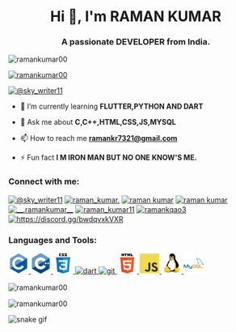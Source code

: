 <h1 align="center">Hi 👋, I'm RAMAN KUMAR</h1>
<h3 align="center">A passionate DEVELOPER from India.</h3>

<p align="left"> <img src="https://komarev.com/ghpvc/?username=ramankumar00&label=Profile%20views&color=0e75b6&style=flat" alt="ramankumar00" /> </p>

<p align="left"> <a href="https://github.com/ryo-ma/github-profile-trophy"><img src="https://github-profile-trophy.vercel.app/?username=ramankumar00" alt="ramankumar00" /></a> </p>

<p align="left"> <a href="https://twitter.com/@sky_writer11" target="blank"><img src="https://img.shields.io/twitter/follow/@sky_writer11?logo=twitter&style=for-the-badge" alt="@sky_writer11" /></a> </p>

- 🌱 I’m currently learning **FLUTTER,PYTHON AND DART**

- 💬 Ask me about **C,C++,HTML,CSS,JS,MYSQL**

- 📫 How to reach me **ramankr7321@gmail.com**

- ⚡ Fun fact **I M IRON MAN BUT NO ONE KNOW'S ME.**

<h3 align="left">Connect with me:</h3>
<p align="left">
<a href="https://twitter.com/@sky_writer11" target="blank"><img align="center" src="https://raw.githubusercontent.com/rahuldkjain/github-profile-readme-generator/master/src/images/icons/Social/twitter.svg" alt="@sky_writer11" height="30" width="40" /></a>
<a href="https://linkedin.com/in/raman_kumar." target="blank"><img align="center" src="https://raw.githubusercontent.com/rahuldkjain/github-profile-readme-generator/master/src/images/icons/Social/linked-in-alt.svg" alt="raman_kumar." height="30" width="40" /></a>
<a href="https://stackoverflow.com/users/raman kumar" target="blank"><img align="center" src="https://raw.githubusercontent.com/rahuldkjain/github-profile-readme-generator/master/src/images/icons/Social/stack-overflow.svg" alt="raman kumar" height="30" width="40" /></a>
<a href="https://fb.com/raman kumar" target="blank"><img align="center" src="https://raw.githubusercontent.com/rahuldkjain/github-profile-readme-generator/master/src/images/icons/Social/facebook.svg" alt="raman kumar" height="30" width="40" /></a>
<a href="https://instagram.com/__.ramankumar__" target="blank"><img align="center" src="https://raw.githubusercontent.com/rahuldkjain/github-profile-readme-generator/master/src/images/icons/Social/instagram.svg" alt="__.ramankumar__" height="30" width="40" /></a>
<a href="https://www.leetcode.com/raman_kumar11" target="blank"><img align="center" src="https://raw.githubusercontent.com/rahuldkjain/github-profile-readme-generator/master/src/images/icons/Social/leet-code.svg" alt="raman_kumar11" height="30" width="40" /></a>
<a href="https://auth.geeksforgeeks.org/user/ramankqao3" target="blank"><img align="center" src="https://raw.githubusercontent.com/rahuldkjain/github-profile-readme-generator/master/src/images/icons/Social/geeks-for-geeks.svg" alt="ramankqao3" height="30" width="40" /></a>
<a href="https://discord.gg/https://discord.gg/bwdqvxkVXR" target="blank"><img align="center" src="https://raw.githubusercontent.com/rahuldkjain/github-profile-readme-generator/master/src/images/icons/Social/discord.svg" alt="https://discord.gg/bwdqvxkVXR" height="30" width="40" /></a>
</p>

<h3 align="left">Languages and Tools:</h3>
<p align="left"> <a href="https://www.cprogramming.com/" target="_blank" rel="noreferrer"> <img src="https://raw.githubusercontent.com/devicons/devicon/master/icons/c/c-original.svg" alt="c" width="40" height="40"/> </a> <a href="https://www.w3schools.com/cpp/" target="_blank" rel="noreferrer"> <img src="https://raw.githubusercontent.com/devicons/devicon/master/icons/cplusplus/cplusplus-original.svg" alt="cplusplus" width="40" height="40"/> </a> <a href="https://www.w3schools.com/css/" target="_blank" rel="noreferrer"> <img src="https://raw.githubusercontent.com/devicons/devicon/master/icons/css3/css3-original-wordmark.svg" alt="css3" width="40" height="40"/> </a> <a href="https://dart.dev" target="_blank" rel="noreferrer"> <img src="https://www.vectorlogo.zone/logos/dartlang/dartlang-icon.svg" alt="dart" width="40" height="40"/> </a> <a href="https://git-scm.com/" target="_blank" rel="noreferrer"> <img src="https://www.vectorlogo.zone/logos/git-scm/git-scm-icon.svg" alt="git" width="40" height="40"/> </a> <a href="https://www.w3.org/html/" target="_blank" rel="noreferrer"> <img src="https://raw.githubusercontent.com/devicons/devicon/master/icons/html5/html5-original-wordmark.svg" alt="html5" width="40" height="40"/> </a> <a href="https://developer.mozilla.org/en-US/docs/Web/JavaScript" target="_blank" rel="noreferrer"> <img src="https://raw.githubusercontent.com/devicons/devicon/master/icons/javascript/javascript-original.svg" alt="javascript" width="40" height="40"/> </a> <a href="https://www.linux.org/" target="_blank" rel="noreferrer"> <img src="https://raw.githubusercontent.com/devicons/devicon/master/icons/linux/linux-original.svg" alt="linux" width="40" height="40"/> </a> <a href="https://www.mysql.com/" target="_blank" rel="noreferrer"> <img src="https://raw.githubusercontent.com/devicons/devicon/master/icons/mysql/mysql-original-wordmark.svg" alt="mysql" width="40" height="40"/> </a> </p>

<p><img align="center" src="https://github-readme-stats.vercel.app/api/top-langs?username=ramankumar00&show_icons=true&locale=en&layout=compact" alt="ramankumar00" /></p>

<p><img align="center" src="https://github-readme-streak-stats.herokuapp.com/?user=ramankumar00&" alt="ramankumar00" /></p>

![snake gif](https://github.com/ramankumar00/ramankumar00/blob/output/github-contribution-grid-snake.svg)
